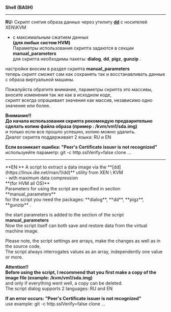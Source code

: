 **Shell (BASH)**

-----

**RU:** Скрипт снятия образа данных через утилиту **[dd](https://linux.die.net/man/1/dd)** с носителей XEN\KVM <br>
- с максимальным сжатием данных<br>
**(для любых систем HVM)**<br>
Параметры использования скрипта задаются в секции **manual_parameters**<br>
для скрипта необходимы пакеты: **dialog**, **dd**, **pigz**, **gunzip** .

настройки вносим в раздел скрипта **manual_parameters**<br>
теперь скрипт сможет сам как сохранять так и восстанавливать данные с образа виртуальной машины.<br>

Пожалуйста обратите внимание, параметры скрипта это массивы, вносите изменения так же как в исходном коде,<br>
скрипт всегда опрашивает значения как массив, независимо одно значение или более.<br>

**Внимание!!**<br> 
**До начала использования скрипта рекомендую предварительно сделать копию файла образа (пример : /kvm/vm1/sda.img)**<br>
и только если все прошло успешно, копию можно удалить.<br>
Диалог скрипта поддерживает 2 языка: RU и EN<br>

**Если возникает ошибка: "Peer's Certificate issuer is not recognized"**<br>
используейте параметр: git -c http.sslVerify=false clone ...


<hr>
**EN:** A script to extract a data image via the  **[dd](https://linux.die.net/man/1/dd)** utility from XEN \ KVM <br>
- with maximum data compression<br>
**(for HVM all OS)**<br>
Parameters for using the script are specified in section **manual_parameters**<br>
for the script you need the packages: **dialog**, **dd**, **pigz**, **gunzip** .

the start parameters is added to the section of the script **manual_parameters**<br>
Now the script itself can both save and restore data from the virtual machine image.<br>

Please note, the script settings are arrays, make the changes as well as in the source code, <br>
The script always interrogates values as an array, independently one value or more.<br>

**Attention!!**<br>
**Before using the script, I recommend that you first make a copy of the image file (example: /kvm/vm1/sda.img)**<br>
and only if everything went well, a copy can be deleted.<br>
The script dialog supports 2 languages: RU and EN<br>

**If an error occurs: "Peer's Certificate issuer is not recognized"**<br>
use example: git -c http.sslVerify=false clone ...